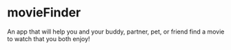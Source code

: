# movieFinder
An app that will help you and your buddy, partner, pet, or friend find a movie to watch that you both enjoy!
